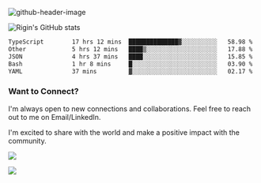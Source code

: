 
![github-header-image](https://github.com/riginoommen/riginoommen/assets/3840244/889cae65-df55-4cda-86cc-bf21bf1f2e96)

![Rigin's GitHub stats](https://github-readme-stats.vercel.app/api?username=riginoommen\&show_icons=true\&show=reviews,discussions_started,discussions_answered,prs_merged,prs_merged_percentage)


<!--START_SECTION:waka-->

```txt
TypeScript        17 hrs 12 mins  ██████████████▓░░░░░░░░░░   58.98 %
Other             5 hrs 12 mins   ████▒░░░░░░░░░░░░░░░░░░░░   17.88 %
JSON              4 hrs 37 mins   ████░░░░░░░░░░░░░░░░░░░░░   15.85 %
Bash              1 hr 8 mins     █░░░░░░░░░░░░░░░░░░░░░░░░   03.90 %
YAML              37 mins         ▓░░░░░░░░░░░░░░░░░░░░░░░░   02.17 %
```

<!--END_SECTION:waka-->

### Want to Connect?

I'm always open to new connections and collaborations. Feel free to reach out to me on Email/LinkedIn.

I'm excited to share with the world and make a positive impact with the community.

![](https://komarev.com/ghpvc/?username=riginoommen)

![](https://hit.yhype.me/github/profile?user_id=3840244)

